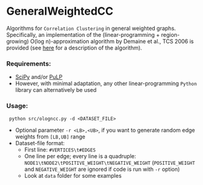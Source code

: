 # GeneralWeightedCC
Algorithms for `Correlation Clustering` in general weighted graphs.
Specifically, an implementation of the (linear-programming + region-growing) O(log n)-approximation algorithm by Demaine et al., TCS 2006 is provided (see [here](https://www.sciencedirect.com/science/article/pii/S0304397506003227) for a description of the algorithm).


### Requirements:

* [SciPy](https://docs.scipy.org/doc/scipy/reference/generated/scipy.optimize.linprog.html) and/or [PuLP](https://pypi.org/project/PuLP/)
* However, with minimal adaptation, any other linear-programming `Python` library can alternatively be used

### Usage:

``` python src/ologncc.py -d <DATASET_FILE>```

* Optional parameter `-r <LB>,<UB>`, if you want to generate random edge weights from `[LB,UB]` range 
* Dataset-file format:
   * First line: `#VERTICES\t#EDGES`
   * One line per edge; every line is a quadruple: `NODE1\tNODE2\tPOSITIVE_WEIGHT\tNEGATIVE_WEIGHT` (`POSITIVE_WEIGHT` and `NEGATIVE_WEIGHT` are ignored if code is run with `-r` option)
   * Look at `data` folder for some examples

